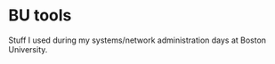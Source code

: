 BU tools
=============
Stuff I used during my systems/network administration days at Boston University.
